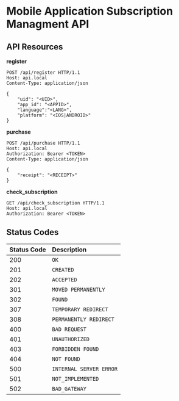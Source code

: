 Mobile Application Subscription Managment API
=======

## API Resources

**register**

```
POST /api/register HTTP/1.1
Host: api.local
Content-Type: application/json

{
    "uid": "<UID>",
    "app_id": "<APPID>",
    "language":"<LANG>",
    "platform": "<IOS|ANDROID>"
}
```

**purchase**

```
POST /api/purchase HTTP/1.1
Host: api.local
Authorization: Bearer <TOKEN>
Content-Type: application/json

{
    "receipt": "<RECEIPT>"
}
```

**check_subscription**

```
GET /api/check_subscription HTTP/1.1
Host: api.local
Authorization: Bearer <TOKEN>
```

## Status Codes

| Status Code | Description |
| :--- | :--- |
| 200 | `OK` |
| 201 | `CREATED` |
| 202 | `ACCEPTED` |
| 301 | `MOVED PERMANENTLY` |
| 302 | `FOUND` |
| 307 | `TEMPORARY REDIRECT` |
| 308 | `PERMANENTLY REDIRECT` |
| 400 | `BAD REQUEST` |
| 401 | `UNAUTHORIZED` |
| 403 | `FORBIDDEN FOUND` |
| 404 | `NOT FOUND` |
| 500 | `INTERNAL SERVER ERROR` |
| 501 | `NOT_IMPLEMENTED` |
| 502 | `BAD_GATEWAY` |
